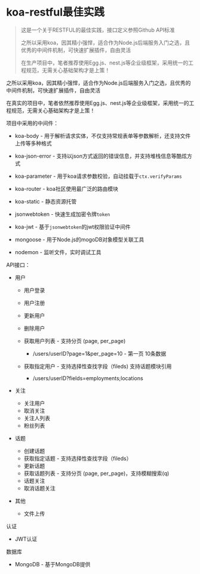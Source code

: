 # koa-restful最佳实践

> 这是一个关于RESTFUL的最佳实践，接口定义参照Github API标准
>
> 之所以采用koa，因其精小强悍，适合作为Node.js后端服务入门之选，且优秀的中间件机制，可快速扩展插件，自由灵活
>
> 在生产项目中，笔者推荐使用Egg.js、nest.js等企业级框架，采用统一的工程规范，无需关心基础架构才是上策！

之所以采用koa，因其精小强悍，适合作为Node.js后端服务入门之选，且优秀的中间件机制，可快速扩展插件，自由灵活

在真实的项目中，笔者依然推荐使用Egg.js、nest.js等企业级框架，采用统一的工程规范，无需关心基础架构才是上策！

项目中采用的中间件：

- koa-body - 用于解析请求实体，不仅支持常规表单等参数解析，还支持文件上传等多种格式
- koa-json-error - 支持以json方式返回的错误信息，并支持堆栈信息等酷炫方式
- koa-parameter - 用于koa请求参数校验，自动挂载于`ctx.verifyParams`

- koa-router - koa社区使用最广泛的路由模块
- koa-static - 静态资源托管
- jsonwebtoken - 快速生成加密令牌`token`
- koa-jwt - 基于`jsonwebtoken`的jwt权限验证中间件
- mongoose - 用于Node.js的mogoDB对象模型关联工具
- nodemon - 监听文件，实时调试工具

API接口：

- 用户

  - 用户登录 
  - 用户注册
  - 更新用户
  - 删除用户

  - 获取用户列表 - 支持分页 (page, per_page)
    - /users/userID?page=1&per_page=10  - 第一页 10条数据
  - 获取指定用户 - 支持选择性查找字段（fileds) 支持话题模块引用
    - /users/userID?fields=employments;locations

- 关注

  - 关注用户
  - 取消关注
  - 关注人列表
  - 粉丝列表

- 话题

  - 创建话题
  - 获取指定话题 - 支持选择性查找字段（fileds）
  - 更新话题
  - 获取话题列表 - 支持分页 (page, per_page)，支持模糊搜索(q)
  - 话题关注
  - 取消话题关注

- 其他

  - 文件上传

认证

- JWT认证

数据库

- MongoDB - 基于MongoDB提供

